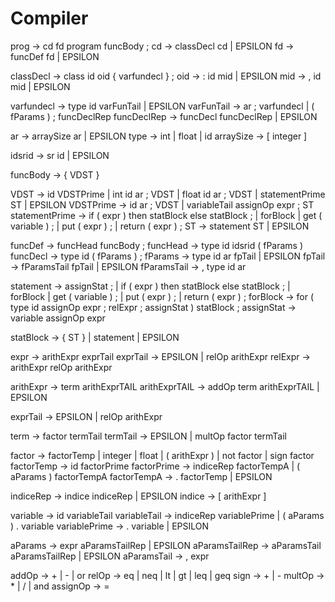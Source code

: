 # Compiler

prog -> cd fd program funcBody ;
cd -> classDecl cd | EPSILON
fd -> funcDef fd | EPSILON

classDecl -> class id oid { varfundecl } ;
oid -> : id mid | EPSILON
mid -> , id mid | EPSILON


varfundecl -> type id varFunTail | EPSILON
varFunTail -> ar ; varfundecl | ( fParams ) ; funcDeclRep
funcDeclRep -> funcDecl funcDeclRep | EPSILON

ar -> arraySize ar | EPSILON
type -> int | float | id 
arraySize -> [ integer ]

idsrid -> sr id | EPSILON

funcBody -> { VDST }

VDST -> id VDSTPrime | int id ar ; VDST | float id ar ; VDST | statementPrime ST | EPSILON
VDSTPrime -> id ar ; VDST | variableTail assignOp expr ; ST
statementPrime ->  if ( expr ) then statBlock else statBlock ; | forBlock | get ( variable ) ; | put ( expr ) ; | return ( expr ) ;
ST -> statement ST | EPSILON

funcDef ->  funcHead funcBody ;
funcHead -> type id idsrid ( fParams )
funcDecl -> type id ( fParams ) ;
fParams -> type id ar fpTail | EPSILON
fpTail -> fParamsTail fpTail | EPSILON
fParamsTail -> , type id ar


statement -> assignStat ; | if ( expr ) then statBlock else statBlock ; | forBlock | get ( variable ) ; | put ( expr ) ; | return ( expr ) ;
forBlock -> for ( type id assignOp expr ; relExpr ; assignStat ) statBlock ;
assignStat -> variable assignOp expr



statBlock -> { ST } | statement | EPSILON


expr -> arithExpr exprTail
exprTail -> EPSILON | relOp arithExpr
relExpr -> arithExpr relOp arithExpr

arithExpr -> term arithExprTAIL
arithExprTAIL -> addOp term arithExprTAIL | EPSILON

exprTail -> EPSILON | relOp arithExpr

term -> factor termTail
termTail -> EPSILON | multOp factor termTail


factor -> factorTemp | integer | float | ( arithExpr ) | not factor | sign factor
factorTemp ->  id factorPrime
factorPrime -> indiceRep factorTempA | ( aParams ) factorTempA
factorTempA -> . factorTemp | EPSILON

indiceRep -> indice indiceRep | EPSILON
indice -> [ arithExpr ]

variable -> id variableTail
variableTail -> indiceRep variablePrime | ( aParams ) . variable
variablePrime -> . variable | EPSILON

aParams -> expr aParamsTailRep | EPSILON
aParamsTailRep -> aParamsTail aParamsTailRep | EPSILON 
aParamsTail -> , expr

addOp -> + | - | or
relOp -> eq | neq | lt | gt | leq | geq
sign -> + | -
multOp -> * | / | and
assignOp -> =

